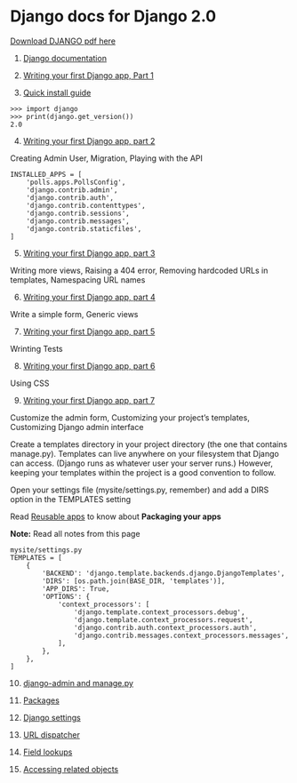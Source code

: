 # Django docs for Django 2.0

[Download DJANGO pdf here](https://media.readthedocs.org/pdf/django/2.0.x/django.pdf)

1. [Django documentation](https://docs.djangoproject.com/en/2.0/intro/tutorial01/)

2. [Writing your first Django app, Part 1](https://docs.djangoproject.com/en/2.0/intro/tutorial01/)

3. [Quick install guide](https://docs.djangoproject.com/en/2.0/intro/install/)

```
>>> import django
>>> print(django.get_version())
2.0
```

4. [Writing your first Django app, part 2](https://docs.djangoproject.com/en/2.0/intro/tutorial02/)

Creating Admin User, Migration, Playing with the API

```
INSTALLED_APPS = [
    'polls.apps.PollsConfig',
    'django.contrib.admin',
    'django.contrib.auth',
    'django.contrib.contenttypes',
    'django.contrib.sessions',
    'django.contrib.messages',
    'django.contrib.staticfiles',
]
```

5. [Writing your first Django app, part 3](https://docs.djangoproject.com/en/2.0/intro/tutorial03/)

Writing more views, Raising a 404 error, Removing hardcoded URLs in templates, Namespacing URL names

6. [Writing your first Django app, part 4](https://docs.djangoproject.com/en/2.0/intro/tutorial04/)

Write a simple form, Generic views

7. [Writing your first Django app, part 5]( https://docs.djangoproject.com/en/2.0/intro/tutorial05/ )

Wrinting Tests

8. [Writing your first Django app, part 6](https://docs.djangoproject.com/en/2.0/intro/tutorial06/)

Using CSS

9. [Writing your first Django app, part 7](https://docs.djangoproject.com/en/2.0/intro/tutorial07/)

Customize the admin form, Customizing your project’s templates, Customizing Django admin interface

Create a templates directory in your project directory (the one that contains manage.py). Templates can live anywhere on your filesystem that Django can access. (Django runs as whatever user your server runs.) However, keeping your templates within the project is a good convention to follow.

Open your settings file (mysite/settings.py, remember) and add a DIRS option in the TEMPLATES setting

Read [Reusable apps](https://docs.djangoproject.com/en/2.0/intro/reusable-apps/) to know about **Packaging your apps**


**Note:** Read all notes from this page

```
mysite/settings.py
TEMPLATES = [
    {
        'BACKEND': 'django.template.backends.django.DjangoTemplates',
        'DIRS': [os.path.join(BASE_DIR, 'templates')],
        'APP_DIRS': True,
        'OPTIONS': {
            'context_processors': [
                'django.template.context_processors.debug',
                'django.template.context_processors.request',
                'django.contrib.auth.context_processors.auth',
                'django.contrib.messages.context_processors.messages',
            ],
        },
    },
]
```

10. [django-admin and manage.py](https://docs.djangoproject.com/en/2.0/ref/django-admin/)

11. [Packages](https://docs.python.org/3/tutorial/modules.html#tut-packages)

12. [Django settings](https://docs.djangoproject.com/en/2.0/topics/settings/)

13. [URL dispatcher](https://docs.djangoproject.com/en/2.0/topics/http/urls/)

14. [Field lookups](https://docs.djangoproject.com/en/2.0/topics/db/queries/#field-lookups-intro)

15. [Accessing related objects](https://docs.djangoproject.com/en/2.0/ref/models/relations/)

